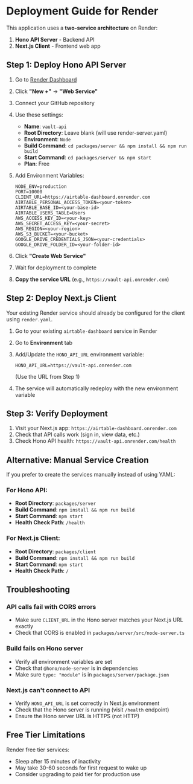 # Deployment Guide for Render

This application uses a **two-service architecture** on Render:
1. **Hono API Server** - Backend API
2. **Next.js Client** - Frontend web app

## Step 1: Deploy Hono API Server

1. Go to [Render Dashboard](https://dashboard.render.com/)
2. Click **"New +"** → **"Web Service"**
3. Connect your GitHub repository
4. Use these settings:
   - **Name**: `vault-api`
   - **Root Directory**: Leave blank (will use render-server.yaml)
   - **Environment**: `Node`
   - **Build Command**: `cd packages/server && npm install && npm run build`
   - **Start Command**: `cd packages/server && npm start`
   - **Plan**: Free

5. Add Environment Variables:
   ```
   NODE_ENV=production
   PORT=10000
   CLIENT_URL=https://airtable-dashboard.onrender.com
   AIRTABLE_PERSONAL_ACCESS_TOKEN=<your-token>
   AIRTABLE_BASE_ID=<your-base-id>
   AIRTABLE_USERS_TABLE=Users
   AWS_ACCESS_KEY_ID=<your-key>
   AWS_SECRET_ACCESS_KEY=<your-secret>
   AWS_REGION=<your-region>
   AWS_S3_BUCKET=<your-bucket>
   GOOGLE_DRIVE_CREDENTIALS_JSON=<your-credentials>
   GOOGLE_DRIVE_FOLDER_ID=<your-folder-id>
   ```

6. Click **"Create Web Service"**
7. Wait for deployment to complete
8. **Copy the service URL** (e.g., `https://vault-api.onrender.com`)

## Step 2: Deploy Next.js Client

Your existing Render service should already be configured for the client using `render.yaml`.

1. Go to your existing `airtable-dashboard` service in Render
2. Go to **Environment** tab
3. Add/Update the `HONO_API_URL` environment variable:
   ```
   HONO_API_URL=https://vault-api.onrender.com
   ```
   (Use the URL from Step 1)

4. The service will automatically redeploy with the new environment variable

## Step 3: Verify Deployment

1. Visit your Next.js app: `https://airtable-dashboard.onrender.com`
2. Check that API calls work (sign in, view data, etc.)
3. Check Hono API health: `https://vault-api.onrender.com/health`

## Alternative: Manual Service Creation

If you prefer to create the services manually instead of using YAML:

### For Hono API:
- **Root Directory**: `packages/server`
- **Build Command**: `npm install && npm run build`
- **Start Command**: `npm start`
- **Health Check Path**: `/health`

### For Next.js Client:
- **Root Directory**: `packages/client`
- **Build Command**: `npm install && npm run build`
- **Start Command**: `npm start`
- **Health Check Path**: `/`

## Troubleshooting

### API calls fail with CORS errors
- Make sure `CLIENT_URL` in the Hono server matches your Next.js URL exactly
- Check that CORS is enabled in `packages/server/src/node-server.ts`

### Build fails on Hono server
- Verify all environment variables are set
- Check that `@hono/node-server` is in dependencies
- Make sure `type: "module"` is in `packages/server/package.json`

### Next.js can't connect to API
- Verify `HONO_API_URL` is set correctly in Next.js environment
- Check that the Hono server is running (visit `/health` endpoint)
- Ensure the Hono server URL is HTTPS (not HTTP)

## Free Tier Limitations

Render free tier services:
- Sleep after 15 minutes of inactivity
- May take 30-60 seconds for first request to wake up
- Consider upgrading to paid tier for production use
